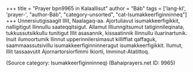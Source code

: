 +++
title = "Prayer bpn9965 in Kalaallisut"
author = "Báb"
tags = ['lang-kl', 'prayer-', "author-Báb", "category-unsorted", "cat-Isumakkeerfiginninneq"]
+++
Unnersiutigisaagit Illit, Naalagaq-aa. Ajortuliavut isumakkeerfigikkit, nalligitigut Ilinnullu saateqqitsigut. Allamut Illiunngitsumut tatiginnileqinata, tukkussutsikkullu tunitigut Illit asasannik, kissaatinnik Ilinnullu iluarinartunik. Inuit ilumoortumik Ilinnut upperinnilersimasut killiffiat qaffaguk, saammaassutsivillu isumakkeerfiginninneragut isumakkeerfigikkit. Ilumut, Illit tassaavutit Ajornartorsiorfimmi Ikiorti, Imminut-Atatittoq.

(Source category: Isumakkeerfiginninneq)
(Bahaiprayers.net ID: 9965)

